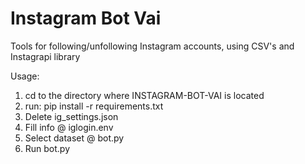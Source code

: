 # Instagram Bot Vai
 Tools for following/unfollowing Instagram accounts, using CSV's and Instagrapi library

Usage: 
1. cd to the directory where INSTAGRAM-BOT-VAI is located
2. run: pip install -r requirements.txt
3. Delete ig_settings.json
4. Fill info @ iglogin.env
5. Select dataset @ bot.py
6. Run bot.py
